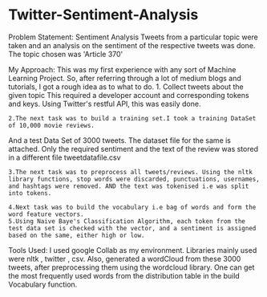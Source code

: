 # Twitter-Sentiment-Analysis

Problem Statement:
	Sentiment Analysis
	Tweets from a particular topic were taken and an analysis on the sentiment of the respective tweets was done. The topic chosen was 'Article 370'

My Approach:
	This was my first experience with any sort of Machine Learning Project. 
	So, after referring through a lot of medium blogs and tutorials, I got a rough idea as to what to do.
	1. Collect tweets about the given topic
		This required a developer account and corresponding tokens and keys. Using Twitter's restful API, this was easily done.
	
	2.The next task was to build a training set.I took a training DataSet of 10,000 movie reviews.
And a test Data Set of 3000 tweets. The dataset file for the same is attached. Only the required sentiment and the text of the review was stored in a different file tweetdatafile.csv

	3.The next task was to preprocess all tweets/reviews. Using the nltk library functions, stop words were discarded, punctuations, usernames, and hashtags were removed. AND the text was tokenised i.e was split into tokens.

	4.Next task was to build the vocabulary i.e bag of words and form the word feature vectors. 
	5.Using Naive Baye's Classification Algorithm, each token from the test data set is checked with the vector, and a sentiment is assigned based on the same, either high or low.
 
Tools Used: I used google Collab as my environment. Libraries mainly used were nltk , twitter , csv.
Also, generated a wordCloud from these 3000 tweets, after preprocessing them using the wordcloud library. One can get the most frequently used words from the distribution table in the build Vocabulary function.
